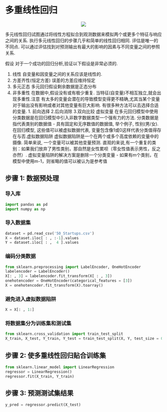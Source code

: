 # 多重线性回归

<p align="center">
  <img src="https://github.com/Avik-Jain/100-Days-Of-ML-Code/blob/master/Info-graphs/Day%203.jpg">
</p>


多元线性回归试图通过将线性方程拟合到观测数据来模拟两个或更多个特征与响应之间的关系. 执行多元线性回归的步骤几乎和简单的线性回归相同. 评估是唯一的不同点. 可以通过评估找到对预测输出有最大的影响的因素与不同变量之间的参照关系.

假设
  对于一个成功的回归分析,验证以下假设是非常必须的.

1. 线性 自变量和因变量之间的关系应该是线性的.
2. 方差齐性(恒定方差) 误差的方差应维持恒定
3. 多元正态 多元回归假设剩余数据是正态分布
4. 非多重性 在数据中,假设没有或有极少重复. 当特征(自变量)不相互独立,就会出现多重性.注意
有太多的变量会潜在的导致模型变得更不精确,尤其当某个变量对于输出没有影响或者对其他变量有巨大影响. 有很多种方法可以去选择合适的变量. 1. 前向选择 2.后向消除 3.双向比较 虚拟变量
在多元回归模型中使用分类数据是在回归模型中引入非数字数据类型一个强有力的方法.
分类数据是指代表类别的数据值 - 具有固定和无序数值的数据值, 举个例子, 性别(男/女). 在回归模型, 这些值可以被虚拟数据代表, 变量包含像1或0这样代表分类值得存在与否.虚拟数据陷阱
虚拟数据陷阱是一个在两个或多个高度依赖的变量中的摄像. 简单来说, 一个变量可以被其他变量预测. 直观的来说,有一个重复的类别：如果我们放弃了男性类别，那自然是女性累呗（零女性值表示男性，反之亦然）. 虚拟变量陷阱的解决方案是删除一个分类变量 - 如果有m个类别，在模型中使用m-1，则省略的值可以被认为是参考值

## 步骤 1: 数据预处理

### 导入库

```python
import pandas as pd
import numpy as np
```

### 导入数据集

```python
dataset = pd.read_csv('50_Startups.csv')
X = dataset.iloc[ : , :-1].values
Y = dataset.iloc[ : ,  4 ].values
```

### 编码分类数据

```python
from sklearn.preprocessing import LabelEncoder, OneHotEncoder
labelencoder = LabelEncoder()
X[: , 3] = labelencoder.fit_transform(X[ : , 3])
onehotencoder = OneHotEncoder(categorical_features = [3])
X = onehotencoder.fit_transform(X).toarray()
```

### 避免进入虚拟数据陷阱

```python
X = X[: , 1:]
```

### 将数据集分为训练集和测试集

```python
from sklearn.cross_validation import train_test_split
X_train, X_test, Y_train, Y_test = train_test_split(X, Y, test_size = 0.2, random_state = 0)
```

## 步骤 2: 使多重线性回归贴合训练集

```python
from sklearn.linear_model import LinearRegression
regressor = LinearRegression()
regressor.fit(X_train, Y_train)
```

## 步骤 3: 预测测试集结果

```python
y_pred = regressor.predict(X_test)
```
